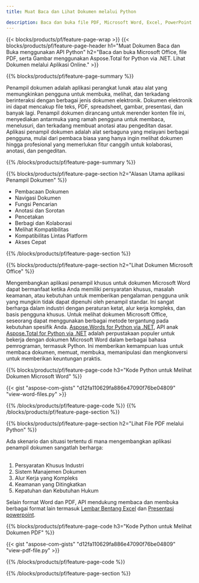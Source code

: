 ```yaml
---
title: Muat Baca dan Lihat Dokumen melalui Python 

description: Baca dan buka file PDF, Microsoft Word, Excel, PowerPoint dan Gambar melalui aplikasi Python Anda.
---
```


{{< blocks/products/pf/feature-page-wrap >}}
{{< blocks/products/pf/feature-page-header h1="Muat Dokumen Baca dan Buka menggunakan API Python" h2="Baca dan buka Microsoft Office, file PDF, serta Gambar menggunakan Aspose.Total for Python via .NET. Lihat Dokumen melalui Aplikasi Online." >}}

{{% blocks/products/pf/feature-page-summary %}}

Penampil dokumen adalah aplikasi perangkat lunak atau alat yang memungkinkan pengguna untuk membuka, melihat, dan terkadang berinteraksi dengan berbagai jenis dokumen elektronik. Dokumen elektronik ini dapat mencakup file teks, PDF, spreadsheet, gambar, presentasi, dan banyak lagi. Penampil dokumen dirancang untuk merender konten file ini, menyediakan antarmuka yang ramah pengguna untuk membaca, menelusuri, dan terkadang membuat anotasi atau pengeditan dasar. Aplikasi penampil dokumen adalah alat serbaguna yang melayani berbagai pengguna, mulai dari pembaca biasa yang hanya ingin melihat dokumen hingga profesional yang memerlukan fitur canggih untuk kolaborasi, anotasi, dan pengeditan.

{{% /blocks/products/pf/feature-page-summary  %}}

{{% blocks/products/pf/feature-page-section  h2="Alasan Utama aplikasi Penampil Dokumen" %}}

- Pembacaan Dokumen
- Navigasi Dokumen
- Fungsi Pencarian
- Anotasi dan Sorotan
- Pencetakan
- Berbagi dan Kolaborasi
- Melihat Kompatibilitas
- Kompatibilitas Lintas Platform
- Akses Cepat

{{% /blocks/products/pf/feature-page-section %}}

{{% blocks/products/pf/feature-page-section  h2="Lihat Dokumen Microsoft Office" %}}

Mengembangkan aplikasi penampil khusus untuk dokumen Microsoft Word dapat bermanfaat ketika Anda memiliki persyaratan khusus, masalah keamanan, atau kebutuhan untuk memberikan pengalaman pengguna unik yang mungkin tidak dapat dipenuhi oleh penampil standar. Ini sangat berharga dalam industri dengan peraturan ketat, alur kerja kompleks, dan basis pengguna khusus. Untuk melihat dokumen Microsoft Office, seseorang dapat menggunakan berbagai metode tergantung pada kebutuhan spesifik Anda. [Aspose.Words for Python via .NET](https://products.aspose.com/words/python-net/), API anak [Aspose.Total for Python via .NET](https://products.aspose.com/total/python-net/) adalah perpustakaan populer untuk bekerja dengan dokumen Microsoft Word dalam berbagai bahasa pemrograman, termasuk Python. Ini memberikan kemampuan luas untuk membaca dokumen, memuat, membuka, memanipulasi dan mengkonversi untuk memberikan keuntungan praktis.  <br />

{{% blocks/products/pf/feature-page-code h3="Kode Python untuk Melihat Dokumen Microsoft Word" %}}

{{< gist "aspose-com-gists" "d12fa110629fa886e47090f76be04809" "view-word-files.py" >}}

{{% /blocks/products/pf/feature-page-code  %}}
{{% /blocks/products/pf/feature-page-section %}}

{{% blocks/products/pf/feature-page-section  h2="Lihat File PDF melalui Python" %}}

Ada skenario dan situasi tertentu di mana mengembangkan aplikasi penampil dokumen sangatlah berharga:<br /><br />

1. Persyaratan Khusus Industri
1. Sistem Manajemen Dokumen
1. Alur Kerja yang Kompleks
1. Keamanan yang Ditingkatkan
1. Kepatuhan dan Kebutuhan Hukum

Selain format Word dan PDF, API mendukung membaca dan membuka berbagai format lain termasuk [Lembar Bentang Excel](https://products.aspose.com/total/id/python-java/viewer/xlsx/) dan [Presentasi powerpoint](https://products.aspose.com/total/id/python-net/viewer/pptx/).


{{% blocks/products/pf/feature-page-code h3="Kode Python untuk Melihat Dokumen PDF" %}}

{{< gist "aspose-com-gists" "d12fa110629fa886e47090f76be04809" "view-pdf-file.py" >}}

{{% /blocks/products/pf/feature-page-code  %}}

{{% /blocks/products/pf/feature-page-section %}}